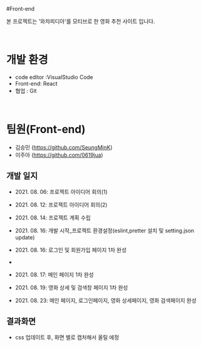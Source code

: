 #Front-end <br>

본 프로젝트는 '와챠피디아'를 모티브로 한 영화 추천 사이트 입니다. <br>


<br>

# 개발 환경 
- code editor :VisualStudio Code
- Front-end: React
- 협업 : Git

<br>

# 팀원(Front-end)
- 김승민 (https://github.com/SeungMinK)
- 이주아 (https://github.com/0619jua)


## 개발 일지

- 2021\. 08. 06: 프로젝트 아이디어 회의(1)

- 2021\. 08. 12: 프로젝트 아이디어 회의(2)

- 2021\. 08. 14: 프로젝트 계획 수립 

- 2021\. 08. 16: 개발 시작_프로젝트 환경설정(eslint,pretter 설치 및 setting.json update)

- 2021\. 08. 16: 로그인 및 회원가입 페이지 1차 완성
- 
- 2021\. 08. 17: 메인 페이지 1차 완성

- 2021\. 08. 19: 영화 상세 및 검색창 페이지 1차 완성

- 2021\. 08. 23: 메인 페이지, 로그인페이지, 영화 상세페이지, 영화 검색페이지 완성

## 결과화면

- css 업데이트 후, 화면 별로 캡처해서 올릴 에정








